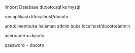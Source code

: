 Import Database ducoto.sql ke mysql

run aplikasi di localhost/ducoto

untuk membuka halaman admin buka localhost/ducoto/admin

username = ducoto

password = ducoto
